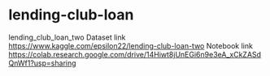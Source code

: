 # lending-club-loan
lending_club_loan_two
Dataset link  https://www.kaggle.com/epsilon22/lending-club-loan-two
Notebook link https://colab.research.google.com/drive/14Hiwt8jUnEGi6n9e3eA_xCkZASdQnWf1?usp=sharing
